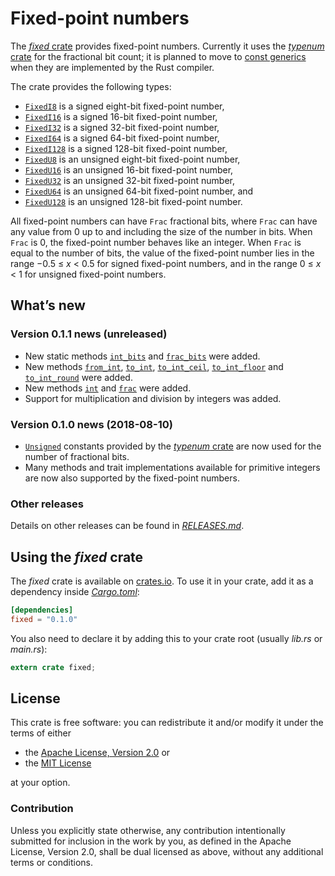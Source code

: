 <!-- Copyright © 2018 Trevor Spiteri -->

<!-- Copying and distribution of this file, with or without
modification, are permitted in any medium without royalty provided the
copyright notice and this notice are preserved. This file is offered
as-is, without any warranty. -->

# Fixed-point numbers

The [*fixed* crate] provides fixed-point numbers. Currently it uses
the [*typenum* crate] for the fractional bit count; it is planned to
move to [const generics] when they are implemented by the Rust
compiler.

The crate provides the following types:

  * [`FixedI8`] is a signed eight-bit fixed-point number,
  * [`FixedI16`] is a signed 16-bit fixed-point number,
  * [`FixedI32`] is a signed 32-bit fixed-point number,
  * [`FixedI64`] is a signed 64-bit fixed-point number,
  * [`FixedI128`] is a signed 128-bit fixed-point number,
  * [`FixedU8`] is an unsigned eight-bit fixed-point number,
  * [`FixedU16`] is an unsigned 16-bit fixed-point number,
  * [`FixedU32`] is an unsigned 32-bit fixed-point number,
  * [`FixedU64`] is an unsigned 64-bit fixed-point number, and
  * [`FixedU128`] is an unsigned 128-bit fixed-point number.

All fixed-point numbers can have `Frac` fractional bits, where `Frac`
can have any value from 0 up to and including the size of the number
in bits. When `Frac` is 0, the fixed-point number behaves like an
integer. When `Frac` is equal to the number of bits, the value of the
fixed-point number lies in the range −0.5 ≤ *x* < 0.5 for signed
fixed-point numbers, and in the range 0 ≤ *x* < 1 for unsigned
fixed-point numbers.

## What’s new

### Version 0.1.1 news (unreleased)

  * New static methods [`int_bits`] and [`frac_bits`] were added.
  * New methods [`from_int`], [`to_int`], [`to_int_ceil`],
    [`to_int_floor`] and [`to_int_round`] were added.
  * New methods [`int`] and [`frac`] were added.
  * Support for multiplication and division by integers was added.
  
[`frac_bits`]: https://docs.rs/fixed/0.1.1/fixed/struct.FixedI32.html#method.frac_bits
[`frac`]: https://docs.rs/fixed/0.1.1/fixed/struct.FixedI32.html#method.frac
[`from_int`]: https://docs.rs/fixed/0.1.1/fixed/struct.FixedI32.html#method.from_int
[`int_bits`]: https://docs.rs/fixed/0.1.1/fixed/struct.FixedI32.html#method.int_bits
[`to_int_ceil`]: https://docs.rs/fixed/0.1.1/fixed/struct.FixedI32.html#method.to_int_ceil
[`to_int_floor`]: https://docs.rs/fixed/0.1.1/fixed/struct.FixedI32.html#method.to_int_floor
[`to_int_round`]: https://docs.rs/fixed/0.1.1/fixed/struct.FixedI32.html#method.to_int_round
[`to_int`]: https://docs.rs/fixed/0.1.1/fixed/struct.FixedI32.html#method.to_int
[`int`]: https://docs.rs/fixed/0.1.1/fixed/struct.FixedI32.html#method.int

### Version 0.1.0 news (2018-08-10)

  * [`Unsigned`] constants provided by the [*typenum* crate] are now
    used for the number of fractional bits.
  * Many methods and trait implementations available for primitive
    integers are now also supported by the fixed-point numbers.

[`Unsigned`]: https://docs.rs/typenum/^1.3/typenum/marker_traits/trait.Unsigned.html

### Other releases

Details on other releases can be found in [*RELEASES.md*].

[*RELEASES.md*]: https://gitlab.com/tspiteri/fixed/blob/master/RELEASES.md

## Using the *fixed* crate

The *fixed* crate is available on [crates.io][*fixed* crate]. To use
it in your crate, add it as a dependency inside [*Cargo.toml*]:

```toml
[dependencies]
fixed = "0.1.0"
```

You also need to declare it by adding this to your crate root (usually
*lib.rs* or *main.rs*):

```rust
extern crate fixed;
```

## License

This crate is free software: you can redistribute it and/or modify it
under the terms of either

  * the [Apache License, Version 2.0][LICENSE-APACHE] or
  * the [MIT License][LICENSE-MIT]

at your option.

### Contribution

Unless you explicitly state otherwise, any contribution intentionally
submitted for inclusion in the work by you, as defined in the Apache
License, Version 2.0, shall be dual licensed as above, without any
additional terms or conditions.

[*Cargo.toml*]: https://doc.rust-lang.org/cargo/guide/dependencies.html
[*fixed* crate]: https://crates.io/crates/fixed
[*typenum* crate]: https://crates.io/crates/typenum
[LICENSE-APACHE]: https://www.apache.org/licenses/LICENSE-2.0
[LICENSE-MIT]: https://opensource.org/licenses/MIT
[`FixedI128`]: https://docs.rs/fixed/0.1.0/fixed/struct.FixedI128.html
[`FixedI16`]: https://docs.rs/fixed/0.1.0/fixed/struct.FixedI16.html
[`FixedI32`]: https://docs.rs/fixed/0.1.0/fixed/struct.FixedI32.html
[`FixedI64`]: https://docs.rs/fixed/0.1.0/fixed/struct.FixedI64.html
[`FixedI8`]: https://docs.rs/fixed/0.1.0/fixed/struct.FixedI8.html
[`FixedU128`]: https://docs.rs/fixed/0.1.0/fixed/struct.FixedU128.html
[`FixedU16`]: https://docs.rs/fixed/0.1.0/fixed/struct.FixedU16.html
[`FixedU32`]: https://docs.rs/fixed/0.1.0/fixed/struct.FixedU32.html
[`FixedU64`]: https://docs.rs/fixed/0.1.0/fixed/struct.FixedU64.html
[`FixedU8`]: https://docs.rs/fixed/0.1.0/fixed/struct.FixedU8.html
[channels]: https://doc.rust-lang.org/book/second-edition/appendix-07-nightly-rust.html
[const generics]: https://github.com/rust-lang/rust/issues/44580
